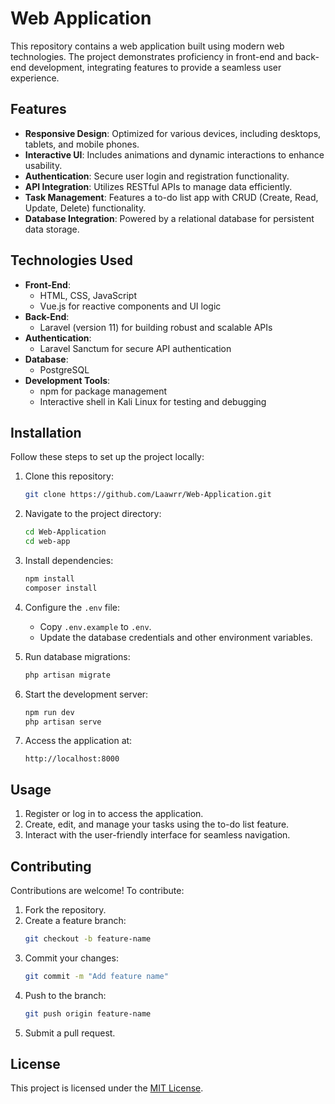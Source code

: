 # Web Application

This repository contains a web application built using modern web technologies. The project demonstrates proficiency in front-end and back-end development, integrating features to provide a seamless user experience.

## Features

- **Responsive Design**: Optimized for various devices, including desktops, tablets, and mobile phones.
- **Interactive UI**: Includes animations and dynamic interactions to enhance usability.
- **Authentication**: Secure user login and registration functionality.
- **API Integration**: Utilizes RESTful APIs to manage data efficiently.
- **Task Management**: Features a to-do list app with CRUD (Create, Read, Update, Delete) functionality.
- **Database Integration**: Powered by a relational database for persistent data storage.

## Technologies Used

- **Front-End**:  
  - HTML, CSS, JavaScript  
  - Vue.js for reactive components and UI logic  
- **Back-End**:  
  - Laravel (version 11) for building robust and scalable APIs  
- **Authentication**:  
  - Laravel Sanctum for secure API authentication  
- **Database**:  
  - PostgreSQL  
- **Development Tools**:  
  - npm for package management  
  - Interactive shell in Kali Linux for testing and debugging  

## Installation

Follow these steps to set up the project locally:

1. Clone this repository:
   ```bash
   git clone https://github.com/Laawrr/Web-Application.git
   ```
2. Navigate to the project directory:
   ```bash
   cd Web-Application
   cd web-app
   ```
3. Install dependencies:
   ```bash
   npm install
   composer install
   ```
4. Configure the `.env` file:
   - Copy `.env.example` to `.env`.
   - Update the database credentials and other environment variables.

5. Run database migrations:
   ```bash
   php artisan migrate
   ```

6. Start the development server:
   ```bash
   npm run dev
   php artisan serve
   ```

7. Access the application at:
   ```
   http://localhost:8000
   ```

## Usage

1. Register or log in to access the application.
2. Create, edit, and manage your tasks using the to-do list feature.
3. Interact with the user-friendly interface for seamless navigation.

## Contributing

Contributions are welcome! To contribute:  
1. Fork the repository.  
2. Create a feature branch:  
   ```bash
   git checkout -b feature-name
   ```  
3. Commit your changes:  
   ```bash
   git commit -m "Add feature name"
   ```  
4. Push to the branch:  
   ```bash
   git push origin feature-name
   ```  
5. Submit a pull request.

## License

This project is licensed under the [MIT License](LICENSE).
